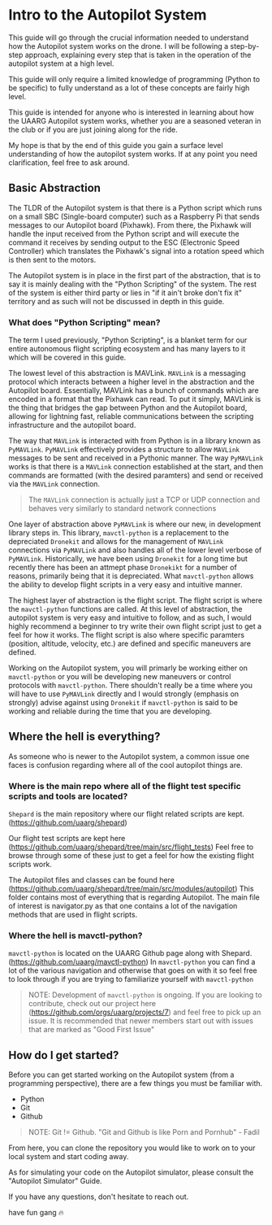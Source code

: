 # Intro to the Autopilot System 

This guide will go through the crucial information needed to understand how the Autopilot system works on the drone.
I will be following a step-by-step approach, explaining every step that is taken in the operation of the autopilot system at a high level.

This guide will only require a limited knowledge of programming (Python to be specific) to fully understand as a lot of these concepts are fairly high level.

This guide is intended for anyone who is interested in learning about how the UAARG Autopilot system works, whether you are a seasoned veteran in the club or if you are just joining along for the ride.

My hope is that by the end of this guide you gain a surface level understanding of how the autopilot system works.
If at any point you need clarification, feel free to ask around.

## Basic Abstraction 

The TLDR of the Autopilot system is that there is a Python script which runs on a small SBC (Single-board computer) such as a Raspberry Pi that sends messages to our Autopilot board (Pixhawk).
From there, the Pixhawk will handle the input received from the Python script and will execute the command it receives by sending output to the ESC (Electronic Speed Controller) which translates the Pixhawk's signal into a rotation speed which is then sent to the motors.

The Autopilot system is in place in the first part of the abstraction, that is to say it is mainly dealing with the "Python Scripting" of the system. The rest of the system is either third party or lies in "if it ain't broke don't fix it" territory and as such will not be discussed in depth in this guide.


### What does "Python Scripting" mean?

The term I used previously, "Python Scripting", is a blanket term for our entire autonomous flight scripting ecosystem and has many layers to it which will be covered in this guide. 

The lowest level of this abstraction is MAVLink. `MAVLink` is a messaging protocol which interacts between a higher level in the abstraction and the Autopilot board. Essentially, MAVLink has a bunch of commands which are encoded in a format that the Pixhawk can read.
To put it simply, MAVLink is the thing that bridges the gap between Python and the Autopilot board, allowing for lightning fast, reliable communications between the scripting infrastructure and the autopilot board. 

The way that `MAVLink` is interacted with from Python is in a library known as `PyMAVLink`. `PyMAVLink` effectively provides a structure to allow `MAVLink` messages to be sent and received in a Pythonic manner. 
The way `PyMAVLink` works is that there is a `MAVLink` connection established at the start, and then commands are formatted (with the desired paramters) and send or received via the `MAVLink` connection. 

> The `MAVLink` connection is actually just a TCP or UDP connection and behaves very similarly to standard network connections

One layer of abstraction above `PyMAVLink` is where our new, in development library steps in. This library, `mavctl-python` is a replacement to the depreciated `Dronekit` and allows for the management of `MAVLink` connections via `PyMAVLink` and also handles all of the lower level verbose of `PyMAVLink`.
Historically, we have been using `Dronekit` for a long time but recently there has been an attmept phase `Dronekikt` for a number of reasons, primarily being that it is depreciated.
What `mavctl-python` allows the ability to develop flight scripts in a very easy and intuitive manner. 

The highest layer of abstraction is the flight script. The flight script is where the `mavctl-python` functions are called. At this level of abstraction, the autopilot system is very easy and intuitive to follow, and as such, I would highly recommend a beginner to try write their own flight script just to get a feel for how it works.
The flight script is also where specific paramters (position, altitude, velocity, etc.) are defined and specific maneuvers are defined.

Working on the Autopilot system, you will primarly be working either on `mavctl-python` or you will be developing new maneuvers or control protocols with `mavctl-python`.
There shouldn't really be a time where you will have to use `PyMAVLink` directly and I would strongly (emphasis on strongly) advise against using `Dronekit` if `mavctl-python` is said to be working and reliable during the time that you are developing.



## Where the hell is everything?

As someone who is newer to the Autopilot system, a common issue one faces is confusion regarding where all of the cool autopilot things are. 

### Where is the main repo where all of the flight test specific scripts and tools are located?

`Shepard` is the main repository where our flight related scripts are kept. (https://github.com/uaarg/shepard)

Our flight test scripts are kept here (https://github.com/uaarg/shepard/tree/main/src/flight_tests)
Feel free to browse through some of these just to get a feel for how the existing flight scripts work.

The Autopilot files and classes can be found here (https://github.com/uaarg/shepard/tree/main/src/modules/autopilot)
This folder contains most of everything that is regarding Autopilot. The main file of interest is navigator.py as that one contains a lot of the navigation methods that are used in flight scripts.


### Where the hell is mavctl-python?

`mavctl-python` is located on the UAARG Github page along with Shepard. (https://github.com/uaarg/mavctl-python)
In `mavctl-python` you can find a lot of the various navigation and otherwise that goes on with it so feel free to look through if you are trying to familiarize yourself with `mavctl-python`

> NOTE: Development of `mavctl-python` is ongoing. If you are looking to contribute, check out our project here (https://github.com/orgs/uaarg/projects/7) and feel free to pick up an issue.
> It is recommended that newer members start out with issues that are marked as "Good First Issue" 


## How do I get started?

Before you can get started working on the Autopilot system (from a programming perspective), there are a few things you must be familiar with.

- Python
- Git
- Github 


> NOTE: Git != Github. "Git and Github is like Porn and Pornhub" - Fadil

From here, you can clone the repository you would like to work on to your local system and start coding away. 

As for simulating your code on the Autopilot simulator, please consult the "Autopilot Simulator" Guide. 


If you have any questions, don't hesitate to reach out. 

have fun gang :fire:
